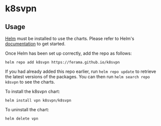 # k8svpn

## Usage

[Helm](https://helm.sh) must be installed to use the charts.  Please refer to
Helm's [documentation](https://helm.sh/docs) to get started.

Once Helm has been set up correctly, add the repo as follows:

    helm repo add k8svpn https://ferama.github.io/k8svpn

If you had already added this repo earlier, run `helm repo update` to retrieve
the latest versions of the packages.  You can then run `helm search repo
k8svpn` to see the charts.

To install the k8svpn chart:

    helm install vpn k8svpn/k8svpn

To uninstall the chart:

    helm delete vpn